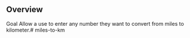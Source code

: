 ## Overview

Goal
Allow a use to enter any number they want to convert from miles to kilometer.# miles-to-km
